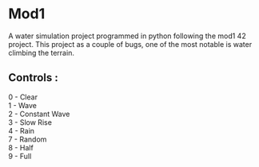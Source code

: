 # Mod1
A water simulation project programmed in python following the mod1 42 project. This project as a couple of bugs, one of the most notable is water climbing the terrain.

## Controls :  
0 - Clear  
1 - Wave  
2 - Constant Wave  
3 - Slow Rise  
4 - Rain  
7 - Random  
8 - Half  
9 - Full
